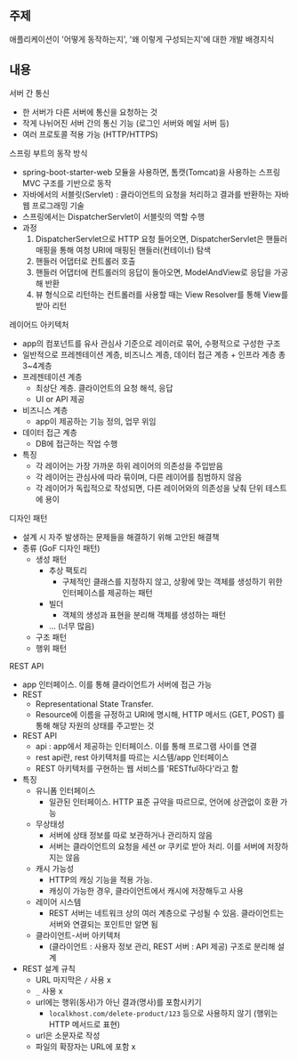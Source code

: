 ## 주제

애플리케이션이 '어떻게 동작하는지', '왜 이렇게 구성되는지'에 대한 개발 배경지식



## 내용



서버 간 통신

- 한 서버가 다른 서버에 통신을 요청하는 것
- 작게 나뉘어진 서버 간의 통신 기능 (로그인 서버와 메일 서버 등)
- 여러 프로토콜 적용 가능 (HTTP/HTTPS)



스프링 부트의 동작 방식

- spring-boot-starter-web 모듈을 사용하면, 톰캣(Tomcat)을 사용하는 스프링 MVC 구조를 기반으로 동작
- 자바에서의 서블릿(Servlet) : 클라이언트의 요청을 처리하고 결과를 반환하는 자바 웹 프로그래밍 기술
- 스프링에서는 DispatcherServlet이 서블릿의 역할 수행
- 과정
  1. DispatcherServlet으로 HTTP 요청 들어오면, DispatcherServlet은 핸들러 매핑을 통해 여청 URI에 매핑된 핸들러(컨테이너) 탐색
  2. 핸들러 어댑터로 컨트롤러 호출
  3. 핸들러 어댑터에 컨트롤러의 응답이 돌아오면, ModelAndView로 응답을 가공해 반환
  4. 뷰 형식으로 리턴하는 컨트롤러를 사용할 때는 View Resolver를 통해 View를 받아 리턴



레이어드 아키텍처

- app의 컴포넌트를 유사 관심사 기준으로 레이러로 묶어, 수평적으로 구성한 구조
- 일반적으로 프레젠테이션 계층, 비즈니스 계층, 데이터 접근 계층 + 인프라 계층 총 3~4계층
- 프레젠테이션 계층
  - 최상단 계층. 클라이언트의 요청 해석, 응답
  - UI or API 제공
- 비즈니스 계층
  - app이 제공하는 기능 정의, 업무 위임
- 데이터 접근 계층
  - DB에 접근하는 작업 수행
- 특징
  - 각 레이어는 가장 가까운 하위 레이어의 의존성을 주입받음
  - 각 레이어는 관심사에 따라 묶이며, 다른 레이어를 침범하지 않음
  - 각 레이어가 독립적으로 작성되면, 다른 레이어와의 의존성을 낮춰 단위 테스트에 용이



디자인 패턴

- 설계 시 자주 발생하는 문제들을 해결하기 위해 고안된 해결책
- 종류 (GoF 디자인 패턴)
  - 생성 패턴
    - 추상 팩토리 
      - 구체적인 클래스를 지정하지 않고, 상황에 맞는 객체를 생성하기 위한 인터페이스를 제공하는 패턴
    - 빌더
      - 객체의 생성과 표현을 분리해 객체를 생성하는 패턴
    - ... (너무 많음)
  - 구조 패턴
  - 행위 패턴



REST API

- app 인터페이스. 이를 통해 클라이언트가 서버에 접근 가능
- REST
  - Representational State Transfer.
  - Resource에 이름을 규정하고 URI에 명시해, HTTP 메서드 (GET, POST) 를 통해 해당 자원의 상태를 주고받는 것
- REST API
  - api : app에서 제공하는 인터페이스. 이를 통해 프로그램 사이를 연결
  - rest api란, rest 아키텍처를 따르는 시스템/app 인터페이스
  - REST 아키텍처를 구현하는 웹 서비스를 'RESTful하다'라고 함
- 특징
  - 유니폼 인터페이스
    - 일관된 인터페이스. HTTP 표준 규약을 따르므로, 언어에 상관없이 호환 가능
  - 무상태성
    - 서버에 상태 정보를 따로 보관하거나 관리하지 않음
    - 서버는 클라이언트의 요청을 세션 or 쿠키로 받아 처리. 이를 서버에 저장하지는 않음
  - 캐시 가능성
    - HTTP의 캐싱 기능을 적용 가능.
    - 캐싱이 가능한 경우, 클라이언트에서 캐시에 저장해두고 사용
  - 레이어 시스템
    - REST 서버는 네트워크 상의 여러 계층으로 구성될 수 있음. 클라이언트는 서버와 연결되는 포인트만 알면 됨
  - 클라이언트-서버 아키텍처
    - (클라이언트 : 사용자 정보 관리, REST 서버 : API 제공) 구조로 분리해 설계
- REST 설계 규칙
  - URL 마지막은 `/` 사용 x
  - `_` 사용 x
  - url에는 행위(동사)가 아닌 결과(명사)를 포함시키기
    - `localkhost.com/delete-product/123` 등으로 사용하지 않기 (행위는 HTTP 메서드로 표현)
  - url은 소문자로 작성
  - 파일의 확장자는 URL에 포함 x

